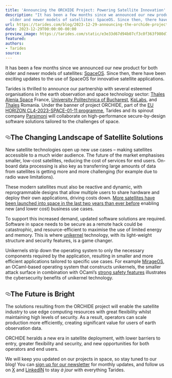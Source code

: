 ```yaml
---
title: 'Announcing the ORCHIDE Project: Powering Satellite Innovation'
description: "It has been a few months since we announced our new product for both
  older and newer models of satellites: SpaceOS. Since then, there have\u2026"
url: https://tarides.com/blog/2023-12-29-announcing-the-orchide-project-powering-satellite-innovation
date: 2023-12-29T00:00:00-00:00
preview_image: https://tarides.com/static/e3e33d67d94b07cf3c0f363f980d79fa/69f4d/satellitesun.jpg
featured:
authors:
- Tarides
source:
---
```


<p>It has been a few months since we announced our new product for both older and newer models of satellites: <a href="https://tarides.com/blog/2023-07-31-ocaml-in-space-welcome-spaceos/">SpaceOS</a>. Since then, there have been exciting updates to the use of SpaceOS for innovative satellite applications.</p>
<p>Tarides is thrilled to announce our partnership with several esteemed organisations in the earth observation and space technology sector: <a href="https://www.thalesaleniaspace.com/en">Thales Alenia Space</a> France, <a href="https://upb.ro/">University Politechnica of Bucharest</a>, <a href="https://kplabs.space/">KpLabs</a>, and <a href="https://www.thalesgroup.com/en">Thales</a> Romania. Under the banner of project ORCHIDE, part of the <a href="https://ec.europa.eu/info/funding-tenders/opportunities/portal/screen/opportunities/topic-details/horizon-cl4-2023-space-01-11">EU HORIZON CL4-2023-SPACE-01-11 programme</a>, Tarides and its spinout company <a href="https://parsimoni.co/">Parsimoni</a> will collaborate on high-performance secure-by-design software solutions tailored to the challenges of space.</p>
<h2 style="position:relative;"><a href="https://tarides.com/feed.xml#the-changing-landscape-of-satellite-solutions" aria-label="the changing landscape of satellite solutions permalink" class="anchor before"><svg aria-hidden="true" focusable="false" height="16" version="1.1" viewbox="0 0 16 16" width="16"><path fill-rule="evenodd" d="M4 9h1v1H4c-1.5 0-3-1.69-3-3.5S2.55 3 4 3h4c1.45 0 3 1.69 3 3.5 0 1.41-.91 2.72-2 3.25V8.59c.58-.45 1-1.27 1-2.09C10 5.22 8.98 4 8 4H4c-.98 0-2 1.22-2 2.5S3 9 4 9zm9-3h-1v1h1c1 0 2 1.22 2 2.5S13.98 12 13 12H9c-.98 0-2-1.22-2-2.5 0-.83.42-1.64 1-2.09V6.25c-1.09.53-2 1.84-2 3.25C6 11.31 7.55 13 9 13h4c1.45 0 3-1.69 3-3.5S14.5 6 13 6z"></path></svg></a>The Changing Landscape of Satellite Solutions</h2>
<p>New satellite technologies open up new use cases &ndash; making satellites accessible to a much wider audience.  The future of the market emphasises smaller, low-cost satellites, reducing the cost of services for end users. On-board data processing is also key as transferring large amounts of data from satellites is getting more and more challenging (for example due to radio wave limitations).</p>
<p>These modern satellites must also be reactive and dynamic, with reprogrammable designs that allow multiple users to share hardware and deploy their own applications, driving costs down. <a href="https://ourworldindata.org/grapher/yearly-number-of-objects-launched-into-outer-space">More satellites have been launched into space in the last two years than ever before</a> enabling new (and lower cost) business use cases.</p>
<p>To support this increased demand, updated software solutions are required. Software in space needs to be secure as a remote hack could be catastrophic, and resource-efficient to maximise the use of limited energy and memory. This is where <a href="https://queue.acm.org/detail.cfm?id=2566628">unikernel</a> technology, with its light-weight structure and security features, is a game changer.</p>
<p>Unikernels strip down the operating system to only the necessary components required by the application, resulting in smaller and more efficient applications tailored to specific use cases. For example <a href="https://mirage.io/">MirageOS</a>, an OCaml-based operating system that constructs unikernels, the smaller attack surface in combination with OCaml&rsquo;s <a href="https://tarides.com/blog/2023-12-14-ocaml-memory-safety-and-beyond/">strong safety features</a> illustrates the cybersecurity benefits of unikernel technology.</p>
<h2 style="position:relative;"><a href="https://tarides.com/feed.xml#the-future-is-bright" aria-label="the future is bright permalink" class="anchor before"><svg aria-hidden="true" focusable="false" height="16" version="1.1" viewbox="0 0 16 16" width="16"><path fill-rule="evenodd" d="M4 9h1v1H4c-1.5 0-3-1.69-3-3.5S2.55 3 4 3h4c1.45 0 3 1.69 3 3.5 0 1.41-.91 2.72-2 3.25V8.59c.58-.45 1-1.27 1-2.09C10 5.22 8.98 4 8 4H4c-.98 0-2 1.22-2 2.5S3 9 4 9zm9-3h-1v1h1c1 0 2 1.22 2 2.5S13.98 12 13 12H9c-.98 0-2-1.22-2-2.5 0-.83.42-1.64 1-2.09V6.25c-1.09.53-2 1.84-2 3.25C6 11.31 7.55 13 9 13h4c1.45 0 3-1.69 3-3.5S14.5 6 13 6z"></path></svg></a>The Future is Bright</h2>
<p>The solutions resulting from the ORCHIDE project will enable the satellite industry to use edge computing resources with great flexibility whilst maintaining high levels of security. As a result, operators can scale production more efficiently, creating significant value for users of earth observation data.</p>
<p>ORCHIDE heralds a new era in satellite deployment, with lower barriers to entry, greater flexibility and security, and new opportunities for both operators and end users.</p>
<p>We will keep you updated on our projects in space, so stay tuned to our blog! You can <a href="https://tarides.com/newsletter/">sign up for our newsletter</a> for monthly updates, and follow us on <a href="https://twitter.com/tarides_">X</a> and <a href="https://www.linkedin.com/company/tarides">LinkedIN</a> to stay <em>&agrave; jour</em> with everything Tarides.</p>
